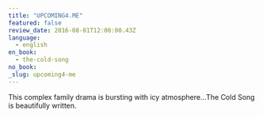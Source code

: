 ```yaml
---
title: "UPCOMING4.ME"
featured: false
review_date: 2016-08-01T12:00:00.43Z
language:
  - english
en_book:
  - the-cold-song
no_book:
_slug: upcoming4-me
---
```


This complex family drama is bursting with icy atmosphere…The Cold Song is beautifully written.

